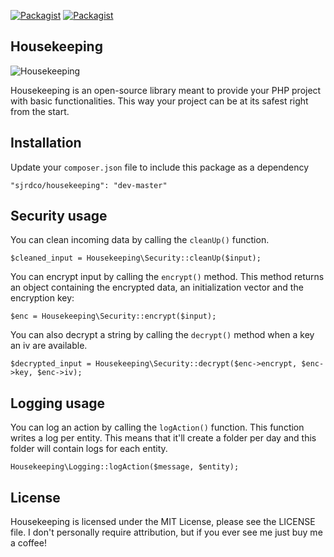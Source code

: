 [![Packagist](https://img.shields.io/packagist/l/doctrine/orm.svg)]()
[![Packagist](https://img.shields.io/packagist/dm/sjrdco/housekeeping.svg)](https://packagist.org/packages/sjrdco/housekeeping)

## Housekeeping

![Housekeeping](http://sjrd.co/wp-content/uploads/2015/09/rondehoeken.png)

Housekeeping is an open-source library meant to provide your PHP project with basic functionalities. This way your project can be at its safest right from the start.

## Installation

Update your `composer.json` file to include this package as a dependency

    "sjrdco/housekeeping": "dev-master"

## Security usage

You can clean incoming data by calling the `cleanUp()` function.

    $cleaned_input = Housekeeping\Security::cleanUp($input);

You can encrypt input by calling the `encrypt()` method. This method returns an object containing the encrypted data, an initialization vector and the encryption key:
 
    $enc = Housekeeping\Security::encrypt($input);

You can also decrypt a string by calling the `decrypt()` method when a key an iv are available.

	$decrypted_input = Housekeeping\Security::decrypt($enc->encrypt, $enc->key, $enc->iv);

## Logging usage

You can log an action by calling the `logAction()` function. This function writes a log per entity. This means that it'll create a folder per day and this folder will contain logs for each entity.

    Housekeeping\Logging::logAction($message, $entity);

## License

Housekeeping is licensed under the MIT License, please see the LICENSE file. I don't personally require attribution, but if you ever see me just buy me a coffee!
